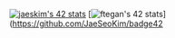 [![jaeskim's 42 stats](https://badge42.herokuapp.com/api/stats/ftegan?privacyEmail=true)](https://github.com/JaeSeoKim/badge42)
[![ftegan's 42 stats](https://badge42.vercel.app/api/v2/cl1mc7bhg006309kzftm5w40f/stats?/ftegan?privacyEmail=true)](https://github.com/JaeSeoKim/badge42
